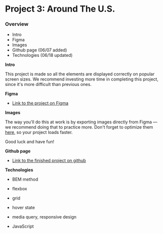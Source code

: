 # Project 3: Around The U.S.

### Overview

- Intro
- Figma
- Images
- Github page (06/07 added)
- Technologies (06/18 updated)

**Intro**

This project is made so all the elements are displayed correctly on popular screen sizes. We recommend investing more time in completing this project, since it's more difficult than previous ones.

**Figma**

- [Link to the project on Figma](https://www.figma.com/file/ii4xxsJ0ghevUOcssTlHZv/Sprint-3%3A-Around-the-US?node-id=0%3A1)

**Images**

The way you'll do this at work is by exporting images directly from Figma — we recommend doing that to practice more. Don't forget to optimize them [here](https://tinypng.com/), so your project loads faster.

Good luck and have fun!

**Github page**

- [Link to the finished project on github](https://marinu-m.github.io/se_project_aroundtheus/)

**Technologies**

- BEM method

- flexbox
- grid
- hover state
- media query, responsive design

- JavaScript
